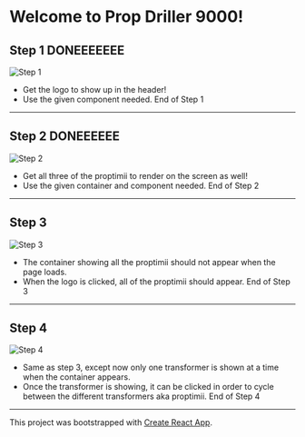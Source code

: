 # Welcome to Prop Driller 9000!

## Step 1 DONEEEEEEE
![Step 1](/src/assets/Step_1.png)
* Get the logo to show up in the header!
* Use the given component needed.
End of Step 1
---

## Step 2  DONEEEEEE
![Step 2](/src/assets/Step_2.png)
* Get all three of the proptimii to render on the screen as well!
* Use the given container and component needed.
End of Step 2
---

## Step 3
![Step 3](/src/assets/Step_3_gif.gif)
* The container showing all the proptimii should not appear when the page loads.
* When the logo is clicked, all of the proptimii should appear.
End of Step 3
---

## Step 4
![Step 4](/src/assets/Step_4_gif.gif)
* Same as step 3, except now only one transformer is shown at a time when the container appears.
* Once the transformer is showing, it can be clicked in order to cycle between the different transformers aka proptimii.
End of Step 4
---

This project was bootstrapped with [Create React App](https://github.com/facebook/create-react-app).
